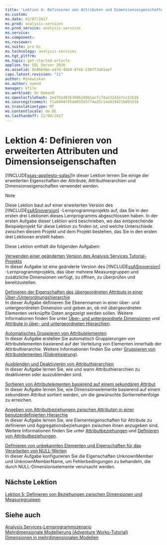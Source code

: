 ```yaml
---
title: 'Lektion 4: Definieren von Attributen und Dimensionseigenschaften erweiterte | Microsoft Docs'
ms.custom: 
ms.date: 03/07/2017
ms.prod: analysis-services
ms.prod_service: analysis-services
ms.service: 
ms.component: 
ms.reviewer: 
ms.suite: pro-bi
ms.technology: analysis-services
ms.tgt_pltfrm: 
ms.topic: get-started-article
applies_to: SQL Server 2016
ms.assetid: 0e86b9be-e47d-4bb4-87eb-136ff3a61aef
caps.latest.revision: "11"
author: Minewiskan
ms.author: owend
manager: kfile
ms.workload: On Demand
ms.openlocfilehash: 2ed7b1d026369b249b1acfc7da23242efcc22b26
ms.sourcegitcommit: f1a6944f95dd015d3774a25c14a919421b09151b
ms.translationtype: MT
ms.contentlocale: de-DE
ms.lasthandoff: 12/08/2017
---
```

# <a name="lesson-4-defining-advanced-attribute-and-dimension-properties"></a>Lektion 4: Definieren von erweiterten Attributen und Dimensionseigenschaften
[!INCLUDE[ssas-appliesto-sqlas](../includes/ssas-appliesto-sqlas.md)]In dieser Lektion lernen Sie einige der erweiterten Eigenschaften der Attribute, Attributhierarchien und Dimensionseigenschaften verwendet werden.  
  
> [!NOTE]  
> Diese Lektion baut auf einer erweiterten Version des [!INCLUDE[ssASnoversion](../includes/ssasnoversion-md.md)] -Lernprogrammprojekts auf, das Sie in den ersten drei Lektionen dieses Lernprogramms abgeschlossen haben. In der ersten Aufgabe dieser Lektion wird beschrieben, wo das entsprechende Beispielprojekt für diese Lektion zu finden ist, und welche Unterschiede zwischen diesem Projekt und dem Projekt bestehen, das Sie in den ersten drei Lektionen erstellt haben.  
  
Diese Lektion enthält die folgenden Aufgaben:  
  
[Verwenden einer geänderten Version des Analysis Services Tutorial-Projekts](../analysis-services/lesson-4-1-using-a-modified-version-of-the-analysis-services-tutorial-project.md)  
In dieser Aufgabe ist eine geänderte Version des [!INCLUDE[ssASnoversion](../includes/ssasnoversion-md.md)] -Lernprogrammprojekts, das über mehrere Measuregruppen und zusätzliche Dimensionen verfügt, zu öffnen, zu überprüfen und bereitzustellen.  
  
[Definieren der Eigenschaften des übergeordneten Attributs in einer Über-/Unterordnungshierarchie](../analysis-services/lesson-4-2-defining-parent-attribute-properties-in-a-parent-child-hierarchy.md)  
In dieser Aufgabe definieren Sie Ebenennamen in einer über- und untergeordneten Dimension und geben an, ob mit übergeordneten Elementen verknüpfte Daten angezeigt werden sollen. Weitere Informationen finden Sie unter [Über- und untergeordnete Dimensionen](../analysis-services/multidimensional-models/parent-child-dimension.md) und [Attribute in über- und untergeordneten Hierarchien](../analysis-services/multidimensional-models/parent-child-dimension-attributes.md).  
  
[Automatisches Gruppieren von Attributelementen](../analysis-services/lesson-4-3-automatically-grouping-attribute-members.md)  
In dieser Aufgabe erstellen Sie automatisch Gruppierungen von Attributelementen basierend auf der Verteilung von Elementen innerhalb der Attributhierarchie. Weitere Informationen finden Sie unter [Gruppieren von Attributelementen &#40;Diskretisierung&#41;](../analysis-services/multidimensional-models/attribute-properties-group-attribute-members.md).  
  
[Ausblenden und Deaktivieren von Attributhierarchien](../analysis-services/lesson-4-4-hiding-and-disabling-attribute-hierarchies.md)  
In dieser Aufgabe lernen Sie, wie und wann Attributhierarchien zu deaktivieren oder auszublenden sind.  
  
[Sortieren von Attributelementen basierend auf einem sekundären Attribut](../analysis-services/lesson-4-5-sorting-attribute-members-based-on-a-secondary-attribute.md)  
In dieser Aufgabe lernen Sie, wie Dimensionselemente basierend auf einem sekundären Attribut sortiert werden, um die gewünschte Sortierreihenfolge zu erreichen.  
  
[Angeben von Attributbeziehungen zwischen Attributen in einer benutzerdefinierten Hierarchie](../analysis-services/4-6-specifying-attribute-relationships-in-user-defined-hierarchy.md)  
In dieser Aufgabe lernen Sie, wie Elementeigenschaften für Attribute zu definieren und Aggregationsbeziehungen zwischen ihnen anzugeben sind. Weitere Informationen finden Sie unter [Attributbeziehungen](../analysis-services/multidimensional-models/attribute-relationships-define.md) und [Definieren von Attributbeziehungen](../analysis-services/multidimensional-models-olap-logical-dimension-objects/user-hierarchies-properties.md).  
  
[Definieren von unbekannten Elementen und Eigenschaften für das Verarbeiten von NULL-Werten](../analysis-services/lesson-4-7-defining-the-unknown-member-and-null-processing-properties.md)  
In dieser Aufgabe konfigurieren Sie die Eigenschaften UnknownMember und UnknownMemberName, um Fehlerbedingungen zu behandeln, die durch NULL-Dimensionselemente verursacht werden.  
  
## <a name="next-lesson"></a>Nächste Lektion  
[Lektion 5: Definieren von Beziehungen zwischen Dimensionen und Measuregruppen](../analysis-services/lesson-5-defining-relationships-between-dimensions-and-measure-groups.md)  
  
## <a name="see-also"></a>Siehe auch  
[Analysis Services-Lernprogrammszenario](../analysis-services/analysis-services-tutorial-scenario.md)  
[Mehrdimensionale Modellierung &#40;Adventure Works-Tutorial&#41;](../analysis-services/multidimensional-modeling-adventure-works-tutorial.md)  
[Dimensionen in mehrdimensionalen Modellen](../analysis-services/multidimensional-models/dimensions-in-multidimensional-models.md)  
  
  
  
